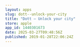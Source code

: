 ```yaml
---
layout: apps
slug: dott--unlock-your-city
title: "Dott – Unlock your city"
store: apple
app_id: 1440301673
date: 2025-03-27T09:48:56Z
published: 2019-01-28T22:06:24Z
---
```

